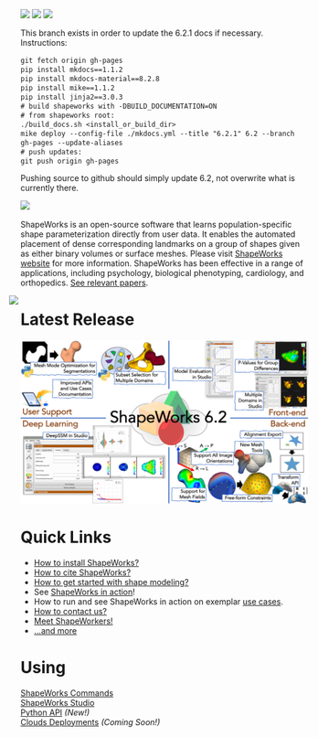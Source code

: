 ![](https://github.com/SCIInstitute/ShapeWorks/workflows/Mac%20Build/badge.svg)
![](https://github.com/SCIInstitute/ShapeWorks/workflows/Linux%20Build/badge.svg)
![](https://github.com/SCIInstitute/ShapeWorks/workflows/Windows%20Build/badge.svg)

<!-- update docs -->
This branch exists in order to update the 6.2.1 docs if necessary.
Instructions:
```
git fetch origin gh-pages
pip install mkdocs==1.1.2
pip install mkdocs-material==8.2.8
pip install mike==1.1.2
pip install jinja2==3.0.3
# build shapeworks with -DBUILD_DOCUMENTATION=ON
# from shapeworks root:
./build_docs.sh <install_or_build_dir>
mike deploy --config-file ./mkdocs.yml --title "6.2.1" 6.2 --branch gh-pages --update-aliases
# push updates:
git push origin gh-pages
```
Pushing source to github should simply update 6.2, not overwrite what is currently there.

<!--ShapeWorks
=====================-->
![](docs/img/home/sw-logo-w-text.png)


<!--<img src="docs/img/home/shapeworks-logo.png" width="300px" align="left" hspace="20">-->

ShapeWorks is an open-source software that learns population-specific shape parameterization directly from user data. It enables the automated placement of dense corresponding landmarks on a group of shapes given as either binary volumes or surface meshes. Please visit [ShapeWorks website](http://sciinstitute.github.io/ShapeWorks/) for more information. ShapeWorks has been effective in a range of applications, including psychology, biological phenotyping, cardiology, and orthopedics. [See relevant papers](http://sciinstitute.github.io/ShapeWorks/users/papers). 


<img src="docs/img/home/about-shapeworks.png" width="1000px" align="right" hspace="20">

Latest Release
=====================

<!--![](docs/img/about/release5.5.png)-->
<!--![](docs/img/about/release6.0.png)-->
<!--![](docs/img/about/release6.1.png)-->
![](docs/img/about/release6.2.png)

Quick Links
=====================
- [How to install ShapeWorks?](http://sciinstitute.github.io/ShapeWorks/users/install)
- [How to cite ShapeWorks?](http://sciinstitute.github.io/ShapeWorks/users/citation)
- [How to get started with shape modeling?](http://sciinstitute.github.io/ShapeWorks/getting-started/shapes)
- See [ShapeWorks in action](http://sciinstitute.github.io/ShapeWorks/getting-started/interfaces)!
- How to run and see ShapeWorks in action on exemplar [use cases](http://sciinstitute.github.io/ShapeWorks/use-cases/use-cases). 
- [How to contact us?](http://sciinstitute.github.io/ShapeWorks/about/contact)
- [Meet ShapeWorkers!](http://sciinstitute.github.io/ShapeWorks/about/team)
- [...and more](http://sciinstitute.github.io/ShapeWorks/getting-started/how-tos)


Using
=====================
[ShapeWorks Commands](http://sciinstitute.github.io/ShapeWorks/tools/ShapeWorksCommands)  
[ShapeWorks Studio](http://sciinstitute.github.io/ShapeWorks/getting-started/interfaces#shapeworksstudio)  
[Python API](http://sciinstitute.github.io/ShapeWorks/getting-started/interfaces#shapeworks-in-python) _(New!)_  
[Clouds Deployments](http://sciinstitute.github.io/ShapeWorks/getting-started/interfaces#shapeworks-in-the-cloud) _(Coming Soon!)_  




